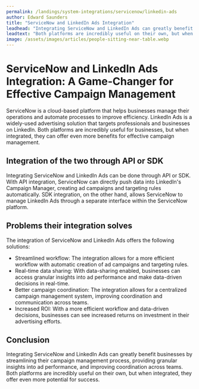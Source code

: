 ```yaml
---
permalink: /landings/system-integrations/servicenow/linkedin-ads
author: Edward Saunders
title: "ServiceNow and LinkedIn Ads Integration"
leadhead: "Integrating ServiceNow and LinkedIn Ads can greatly benefit businesses by streamlining their campaign management process, providing granular insights into ad performance, and improving coordination across teams"
leadtext: "Both platforms are incredibly useful on their own, but when integrated, they offer even more potential for success."
image: /assets/images/articles/people-sitting-near-table.webp
---
```

<div class="arttext">	<h1>ServiceNow and LinkedIn Ads Integration: A Game-Changer for Effective Campaign Management</h1>
	<p>ServiceNow is a cloud-based platform that helps businesses manage their operations and automate processes to improve efficiency. LinkedIn Ads is a widely-used advertising solution that targets professionals and businesses on LinkedIn. Both platforms are incredibly useful for businesses, but when integrated, they can offer even more benefits for effective campaign management.</p>
	<h2>Integration of the two through API or SDK</h2>
	<p>Integrating ServiceNow and LinkedIn Ads can be done through API or SDK. With API integration, ServiceNow can directly push data into LinkedIn's Campaign Manager, creating ad campaigns and targeting rules automatically. SDK integration, on the other hand, allows ServiceNow to manage LinkedIn Ads through a separate interface within the ServiceNow platform.</p>
	<h2>Problems their integration solves</h2>
	<p>The integration of ServiceNow and LinkedIn Ads offers the following solutions:</p>
	<ul>
		<li>Streamlined workflow: The integration allows for a more efficient workflow with automatic creation of ad campaigns and targeting rules.</li>
		<li>Real-time data sharing: With data-sharing enabled, businesses can access granular insights into ad performance and make data-driven decisions in real-time.</li>
		<li>Better campaign coordination: The integration allows for a centralized campaign management system, improving coordination and communication across teams.</li>
		<li>Increased ROI: With a more efficient workflow and data-driven decisions, businesses can see increased returns on investment in their advertising efforts.</li>
	</ul>
	<h2>Conclusion</h2>
	<p>Integrating ServiceNow and LinkedIn Ads can greatly benefit businesses by streamlining their campaign management process, providing granular insights into ad performance, and improving coordination across teams. Both platforms are incredibly useful on their own, but when integrated, they offer even more potential for success.</p>
</div>